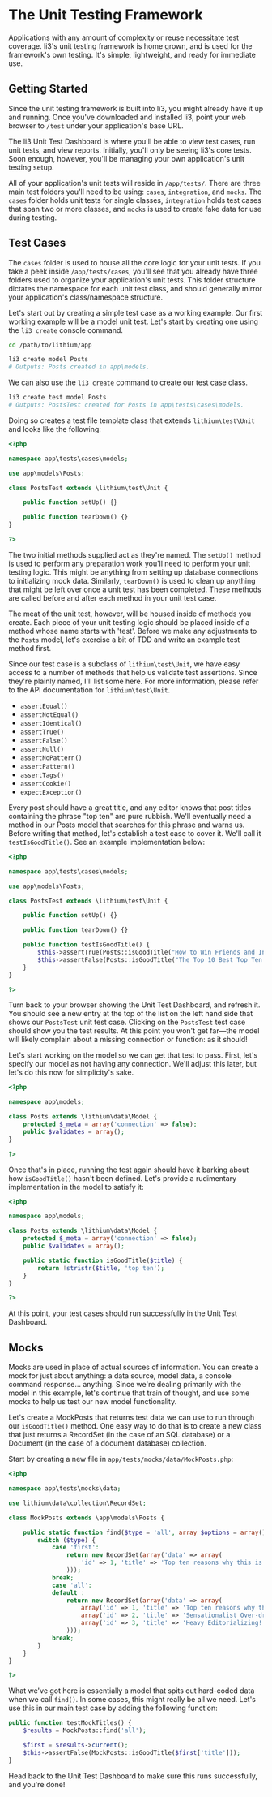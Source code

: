 # The Unit Testing Framework

Applications with any amount of complexity or reuse necessitate test coverage. li3's unit testing framework is home grown, and is used for the framework's own testing. It's simple, lightweight, and ready for immediate use.

## Getting Started

Since the unit testing framework is built into li3, you might already have it up and running. Once you've downloaded and installed li3, point your web browser to `/test` under your application's base URL.

The li3 Unit Test Dashboard is where you'll be able to view test cases, run unit tests, and view reports. Initially, you'll only be seeing li3's core tests. Soon enough, however, you'll be managing your own application's unit testing setup.

All of your application's unit tests will reside in `/app/tests/`. There are three main test folders you'll need to be using: `cases`, `integration`, and `mocks`. The `cases` folder holds unit tests for single classes, `integration` holds test cases that span two or more classes, and `mocks` is used to create fake data for use during testing.

## Test Cases

The `cases` folder is used to house all the core logic for your unit tests. If you take a peek inside `/app/tests/cases`, you'll see that you already have three folders used to organize your application's unit tests. This folder structure dictates the namespace for each unit test class, and should generally mirror your application's class/namespace structure.

Let's start out by creating a simple test case as a working example. Our first working example will be a model unit test. Let's start by creating one using the `li3 create` console command.

```bash
cd /path/to/lithium/app

li3 create model Posts
# Outputs: Posts created in app\models.
```

We can also use the `li3 create` command to create our test case class.

``` bash
li3 create test model Posts
# Outputs: PostsTest created for Posts in app\tests\cases\models.
```

Doing so creates a test file template class that extends `lithium\test\Unit` and looks like the following:
```php
<?php

namespace app\tests\cases\models;

use app\models\Posts;

class PostsTest extends \lithium\test\Unit {

	public function setUp() {}

	public function tearDown() {}
}

?>
```

The two initial methods supplied act as they're named. The `setUp()` method is used to perform any preparation work you'll need to perform your unit testing logic. This might be anything from setting up database connections to initializing mock data. Similarly, `tearDown()` is used to clean up anything that might be left over once a unit test has been completed. These methods are called before and after each method in your unit test case.

The meat of the unit test, however, will be housed inside of methods you create. Each piece of your unit testing logic should be placed inside of a method whose name starts with 'test'. Before we make any adjustments to the `Posts` model, let's exercise a bit of TDD and write an example test method first.

Since our test case is a subclass of `lithium\test\Unit`, we have easy access to a number of methods that help us validate test assertions. Since they're plainly named, I'll list some here. For more information, please refer to the API documentation for `lithium\test\Unit`.

 - `assertEqual()`
 - `assertNotEqual()`
 - `assertIdentical()`
 - `assertTrue()`
 - `assertFalse()`
 - `assertNull()`
 - `assertNoPattern()`
 - `assertPattern()`
 - `assertTags()`
 - `assertCookie()`
 - `expectException()`

Every post should have a great title, and any editor knows that post titles containing the phrase "top ten" are pure rubbish. We'll eventually need a method in our Posts model that searches for this phrase and warns us. Before writing that method, let's establish a test case to cover it. We'll call it `testIsGoodTitle()`. See an example implementation below:

```php
<?php

namespace app\tests\cases\models;

use app\models\Posts;

class PostsTest extends \lithium\test\Unit {

	public function setUp() {}

	public function tearDown() {}

	public function testIsGoodTitle() {
		$this->assertTrue(Posts::isGoodTitle("How to Win Friends and Influence People"));
		$this->assertFalse(Posts::isGoodTitle("The Top 10 Best Top Ten Lists"));
	}
}

?>
```

Turn back to your browser showing the Unit Test Dashboard, and refresh it. You should see a new entry at the top of the list on the left hand side that shows our `PostsTest` unit test case. Clicking on the `PostsTest` test case should show you the test results. At this point you won't get far—the model will likely complain about a missing connection or function: as it should!

Let's start working on the model so we can get that test to pass. First, let's specify our model as not having any connection. We'll adjust this later, but let's do this now for simplicity's sake.

```php
<?php

namespace app\models;

class Posts extends \lithium\data\Model {
	protected $_meta = array('connection' => false);
	public $validates = array();
}

?>
```

Once that's in place, running the test again should have it barking about how `isGoodTitle()` hasn't been defined. Let's provide a rudimentary implementation in the model to satisfy it:

```php
<?php

namespace app\models;

class Posts extends \lithium\data\Model {
	protected $_meta = array('connection' => false);
	public $validates = array();

	public static function isGoodTitle($title) {
		return !stristr($title, 'top ten');
	}
}

?>
```

At this point, your test cases should run successfully in the Unit Test Dashboard.

## Mocks

Mocks are used in place of actual sources of information. You can create a mock for just about anything: a data source, model data, a console command response... anything. Since we're dealing primarily with the model in this example, let's continue that train of thought, and use some mocks to help us test our new model functionality.

Let's create a MockPosts that returns test data we can use to run through our `isGoodTitle()` method. One easy way to do that is to create a new class that just returns a RecordSet (in the case of an SQL database) or a Document (in the case of a document database) collection.

Start by creating a new file in `app/tests/mocks/data/MockPosts.php`:

```php
<?php

namespace app\tests\mocks\data;

use lithium\data\collection\RecordSet;

class MockPosts extends \app\models\Posts {

	public static function find($type = 'all', array $options = array()) {
		switch ($type) {
			case 'first':
				return new RecordSet(array('data' => array(
					'id' => 1, 'title' => 'Top ten reasons why this is a bad title.'
				)));
			break;
			case 'all':
			default :
				return new RecordSet(array('data' => array(
					array('id' => 1, 'title' => 'Top ten reasons why this is a bad title.'),
					array('id' => 2, 'title' => 'Sensationalist Over-dramatization!'),
					array('id' => 3, 'title' => 'Heavy Editorializing!'),
				)));
			break;
		}
	}
}

?>
```

What we've got here is essentially a model that spits out hard-coded data when we call `find()`. In some cases, this might really be all we need. Let's use this in our main test case by adding the following function:

```php
public function testMockTitles() {
	$results = MockPosts::find('all');

	$first = $results->current();
	$this->assertFalse(MockPosts::isGoodTitle($first['title']));
}
```

Head back to the Unit Test Dashboard to make sure this runs successfully, and you're done!

